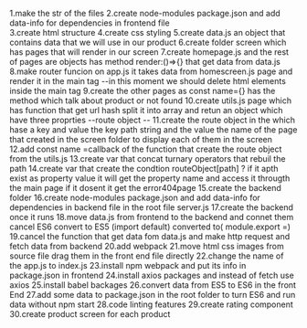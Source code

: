 1.make the str of the files
2.create node-modules package.json and add data-info for dependencies in frontend file  
3.create html structure
4.create css styling
5.create data.js an object that contains data that we will use in our product
6.create folder screen which has pages that will render in our screen
7.create homepage.js and the rest of pages are objects has method render:()=>{}
that get data from data.js
8.make router funcion on app.js it takes data from homescreen.js page and render it in the main tag --in this moment we should delete html elements inside the main tag
9.create the other pages as const name={} has the method which talk about product
or not found
10.create utils.js page which has function that get url hash split it into array
and retun an object which have three proprties --route object --
11.create the route object in the which hase a key and value the key path string
and the value the name of the page that created in the screen folder to display each of them in the screen
12.add const name =callback of the function that create the route object from the utils.js
13.create var that concat turnary operators that rebuil the path
14.create var that create the condtion routeObject[path] ? if it apth exist as property value it will get the property name and access it througth the main page
if it dosent it get the error404page
15.create the backend folder
16.create node-modules package.json and add data-info for dependencies in backend file in the root file server.js
17.create the backend once it runs
18.move data.js from frontend to the backend and connet them cancel ES6 convert to ES5 (import default) converted to( module.export =)
19.cancel the function that get data fom data.js and make http request and
fetch data from backend
20.add webpack
21.move html css images from source file drag them in the front end file directly
22.change the name of the app.js to index.js
23.install npm webpack and put its info in package.json in frontend
24.install axios packages and instead of fetch use axios
25.install babel backages
26.convert data from ES5 to ES6 in the front End
27.add some data to package.json in the root folder to turn ES6 and run data without npm start
28.code linting features
29.create rating component
30.create product screen for each product

